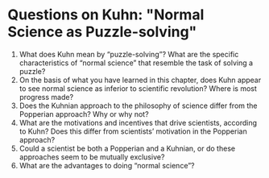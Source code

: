 # Questions on Kuhn: "Normal Science as Puzzle-solving"

1. What does Kuhn mean by “puzzle-solving”? What are the specific
  characteristics of “normal science” that resemble the task of solving
  a puzzle?
1. On the basis of what you have learned in this chapter, does Kuhn
  appear to see normal science as inferior to scientific revolution?
  Where is most progress made?
1. Does the Kuhnian approach to the philosophy of science differ from
  the Popperian approach? Why or why not?
1. What are the motivations and incentives that drive scientists,
  according to Kuhn? Does this differ from scientists’ motivation in
  the Popperian approach?
1. Could a scientist be both a Popperian and a Kuhnian, or do these
  approaches seem to be mutually exclusive?
1. What are the advantages to doing “normal science”?